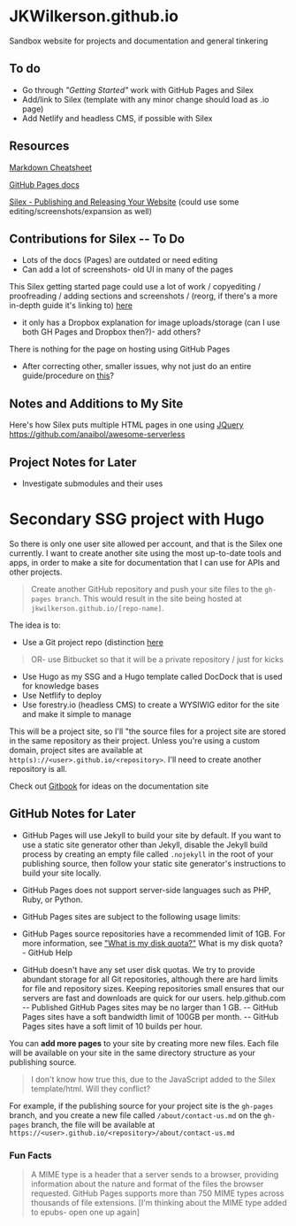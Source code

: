 # JKWilkerson.github.io
Sandbox website for projects and documentation and general tinkering

## To do
- Go through *"Getting Started"* work with GitHub Pages and Silex
- Add/link to Silex (template with any minor change should load as .io page)
- Add Netlify and headless CMS, if possible with Silex

## Resources
[Markdown Cheatsheet](https://github.com/adam-p/markdown-here/wiki/Markdown-Cheatsheet)

[GitHub Pages docs](https://help.github.com/en/github/working-with-github-pages)

[Silex - Publishing and Releasing Your Website](https://github.com/silexlabs/Silex/wiki/Publishing-and-Releasing-Your-Website) (could use some editing/screenshots/expansion as well)


## Contributions for Silex -- To Do
- Lots of the docs (Pages) are outdated or need editing
- Can add a lot of screenshots- old UI in many of the pages

This Silex getting started page could use a lot of work / copyediting / proofreading / adding sections and screenshots / (reorg, if there's a more in-depth guide it's linking to) [here](https://github.com/silexlabs/Silex/wiki/Getting-Started-With-Silex-Website-Builder)
- it only has a Dropbox explanation for image uploads/storage (can I use both GH Pages and Dropbox then?)- add others?

There is nothing for the page on hosting using GitHub Pages
- After correcting other, smaller issues, why not just do an entire guide/procedure on [this](https://github.com/silexlabs/Silex/wiki/host-a-website-on-github-pages)?


## Notes and Additions to My Site
Here's how Silex puts multiple HTML pages in one using [JQuery](https://github.com/silexlabs/Silex/wiki/Silex-and-Javascript#page-events)
https://github.com/anaibol/awesome-serverless


## Project Notes for Later
- Investigate submodules and their uses

# Secondary SSG project with Hugo
So there is only one user site allowed per account, and that is the Silex one currently. I want to create another site using the most up-to-date tools and apps, in order to make a site for documentation that I can use for APIs and other projects. 
> Create another GitHub repository and push your site files to the `gh-pages branch`. This would result in the site being hosted at `jkwilkerson.github.io/[repo-name]`.

The idea is to:
- Use a Git project repo (distinction [here](https://help.github.com/en/github/working-with-github-pages/about-github-pages)
> OR- use Bitbucket so that it will be a private repository / just for kicks
- Use Hugo as my SSG and a Hugo template called DocDock that is used for knowledge bases
- Use Netflify to deploy
- Use forestry.io (headless CMS) to create a WYSIWIG editor for the site and make it simple to manage

This will be a project site, so I'll "the source files for a project site are stored in the same repository as their project. Unless you're using a custom domain, project sites are available at `http(s)://<user>.github.io/<repository>`. I'll need to create another repository is all.

Check out [Gitbook](https://www.gitbook.com/about) for ideas on the documentation site

## GitHub Notes for Later

- GitHub Pages will use Jekyll to build your site by default. If you want to use a static site generator other than Jekyll, disable the Jekyll build process by creating an empty file called `.nojekyll` in the root of your publishing source, then follow your static site generator's instructions to build your site locally.
- GitHub Pages does not support server-side languages such as PHP, Ruby, or Python.
- GitHub Pages sites are subject to the following usage limits:

- GitHub Pages source repositories have a recommended limit of 1GB. For more information, see ["What is my disk quota?"](https://help.github.com/en/articles/what-is-my-disk-quota/#file-and-repository-size-limitations)
What is my disk quota? - GitHub Help
- GitHub doesn't have any set user disk quotas. We try to provide abundant storage for all Git repositories, although there are hard limits for file and repository sizes. Keeping repositories small ensures that our servers are fast and downloads are quick for our users.
help.github.com
-- Published GitHub Pages sites may be no larger than 1 GB.
-- GitHub Pages sites have a soft bandwidth limit of 100GB per month.
-- GitHub Pages sites have a soft limit of 10 builds per hour.


You can **add more pages** to your site by creating more new files.
Each file will be available on your site in the same directory structure as your publishing source.
> I don't know how true this, due to the JavaScript added to the Silex template/html. Will they conflict?

For example, if the publishing source for your project site is the `gh-pages` branch,
and you create a new file called `/about/contact-us.md` on the `gh-pages` branch,
the file will be available at `https://<user>.github.io/<repository>/about/contact-us.md`

### Fun Facts
> A MIME type is a header that a server sends to a browser, providing information about the nature and format of the files the browser requested. GitHub Pages supports more than 750 MIME types across thousands of file extensions.
[I'm thinking about the MIME type added to epubs- open one up again]





